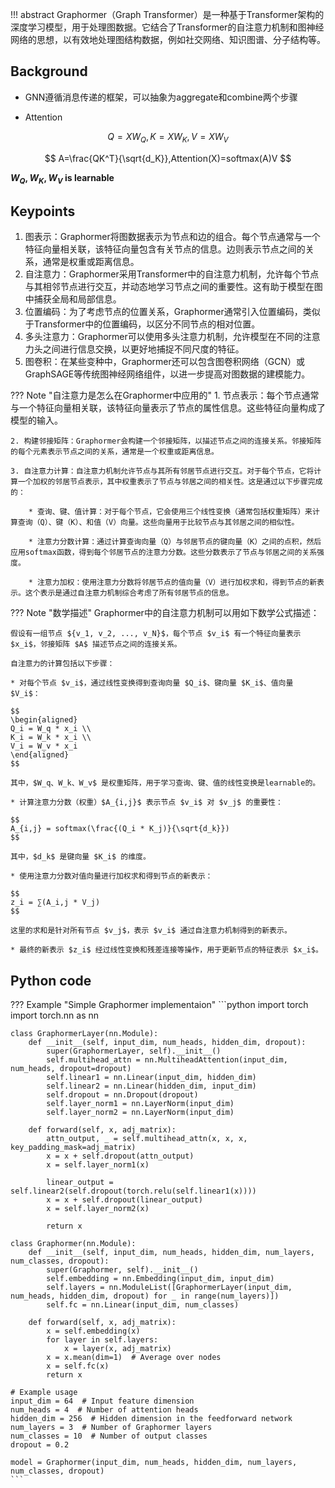!!! abstract
    Graphormer（Graph Transformer）是一种基于Transformer架构的深度学习模型，用于处理图数据。它结合了Transformer的自注意力机制和图神经网络的思想，以有效地处理图结构数据，例如社交网络、知识图谱、分子结构等。

## Background

* GNN遵循消息传递的框架，可以抽象为aggregate和combine两个步骤

* Attention

$$
Q=XW_Q,K=XW_K,V=XW_V
$$

$$
A=\frac{QK^T}{\sqrt{d_K}},Attention(X)=softmax(A)V
$$

**$W_Q,W_K,W_V$ is learnable**

## Keypoints

1. 图表示：Graphormer将图数据表示为节点和边的组合。每个节点通常与一个特征向量相关联，该特征向量包含有关节点的信息。边则表示节点之间的关系，通常是权重或距离信息。
2. 自注意力：Graphormer采用Transformer中的自注意力机制，允许每个节点与其相邻节点进行交互，并动态地学习节点之间的重要性。这有助于模型在图中捕获全局和局部信息。
3. 位置编码：为了考虑节点的位置关系，Graphormer通常引入位置编码，类似于Transformer中的位置编码，以区分不同节点的相对位置。
4. 多头注意力：Graphormer可以使用多头注意力机制，允许模型在不同的注意力头之间进行信息交换，以更好地捕捉不同尺度的特征。
5. 图卷积：在某些变种中，Graphormer还可以包含图卷积网络（GCN）或GraphSAGE等传统图神经网络组件，以进一步提高对图数据的建模能力。

??? Note "自注意力是怎么在Graphormer中应用的"
	1. 节点表示：每个节点通常与一个特征向量相关联，该特征向量表示了节点的属性信息。这些特征向量构成了模型的输入。

    2. 构建邻接矩阵：Graphormer会构建一个邻接矩阵，以描述节点之间的连接关系。邻接矩阵的每个元素表示节点之间的关系，通常是一个权重或距离信息。

    3. 自注意力计算：自注意力机制允许节点与其所有邻居节点进行交互。对于每个节点，它将计算一个加权的邻居节点表示，其中权重表示了节点与邻居之间的相关性。这是通过以下步骤完成的：

        * 查询、键、值计算：对于每个节点，它会使用三个线性变换（通常包括权重矩阵）来计算查询（Q）、键（K）、和值（V）向量。这些向量用于比较节点与其邻居之间的相似性。

        * 注意力分数计算：通过计算查询向量（Q）与邻居节点的键向量（K）之间的点积，然后应用softmax函数，得到每个邻居节点的注意力分数。这些分数表示了节点与邻居之间的关系强度。

        * 注意力加权：使用注意力分数将邻居节点的值向量（V）进行加权求和，得到节点的新表示。这个表示是通过自注意力机制综合考虑了所有邻居节点的信息。

??? Note "数学描述"
	Graphormer中的自注意力机制可以用如下数学公式描述：

    假设有一组节点 ${v_1, v_2, ..., v_N}$，每个节点 $v_i$ 有一个特征向量表示 $x_i$，邻接矩阵 $A$ 描述节点之间的连接关系。

    自注意力的计算包括以下步骤：

    * 对每个节点 $v_i$，通过线性变换得到查询向量 $Q_i$、键向量 $K_i$、值向量 $V_i$：

    $$
    \begin{aligned}
    Q_i = W_q * x_i \\ 
    K_i = W_k * x_i \\ 
    V_i = W_v * x_i
    \end{aligned}
    $$

    其中，$W_q、W_k、W_v$ 是权重矩阵，用于学习查询、键、值的线性变换是learnable的。

    * 计算注意力分数（权重）$A_{i,j}$ 表示节点 $v_i$ 对 $v_j$ 的重要性：

    $$
    A_{i,j} = softmax(\frac{(Q_i * K_j)}{\sqrt{d_k}})
    $$

    其中，$d_k$ 是键向量 $K_i$ 的维度。

    * 使用注意力分数对值向量进行加权求和得到节点的新表示：

    $$
    z_i = ∑(A_i,j * V_j)
    $$

    这里的求和是针对所有节点 $v_j$，表示 $v_i$ 通过自注意力机制得到的新表示。

    * 最终的新表示 $z_i$ 经过线性变换和残差连接等操作，用于更新节点的特征表示 $x_i$。

## Python code

??? Example "Simple Graphormer implementaion"
    ```python
    import torch
    import torch.nn as nn

    class GraphormerLayer(nn.Module):
        def __init__(self, input_dim, num_heads, hidden_dim, dropout):
            super(GraphormerLayer, self).__init__()
            self.multihead_attn = nn.MultiheadAttention(input_dim, num_heads, dropout=dropout)
            self.linear1 = nn.Linear(input_dim, hidden_dim)
            self.linear2 = nn.Linear(hidden_dim, input_dim)
            self.dropout = nn.Dropout(dropout)
            self.layer_norm1 = nn.LayerNorm(input_dim)
            self.layer_norm2 = nn.LayerNorm(input_dim)

        def forward(self, x, adj_matrix):
            attn_output, _ = self.multihead_attn(x, x, x, key_padding_mask=adj_matrix)
            x = x + self.dropout(attn_output)
            x = self.layer_norm1(x)

            linear_output = self.linear2(self.dropout(torch.relu(self.linear1(x))))
            x = x + self.dropout(linear_output)
            x = self.layer_norm2(x)

            return x

    class Graphormer(nn.Module):
        def __init__(self, input_dim, num_heads, hidden_dim, num_layers, num_classes, dropout):
            super(Graphormer, self).__init__()
            self.embedding = nn.Embedding(input_dim, input_dim)
            self.layers = nn.ModuleList([GraphormerLayer(input_dim, num_heads, hidden_dim, dropout) for _ in range(num_layers)])
            self.fc = nn.Linear(input_dim, num_classes)

        def forward(self, x, adj_matrix):
            x = self.embedding(x)
            for layer in self.layers:
                x = layer(x, adj_matrix)
            x = x.mean(dim=1)  # Average over nodes
            x = self.fc(x)
            return x

    # Example usage
    input_dim = 64  # Input feature dimension
    num_heads = 4  # Number of attention heads
    hidden_dim = 256  # Hidden dimension in the feedforward network
    num_layers = 3  # Number of Graphormer layers
    num_classes = 10  # Number of output classes
    dropout = 0.2

    model = Graphormer(input_dim, num_heads, hidden_dim, num_layers, num_classes, dropout)
    ```

